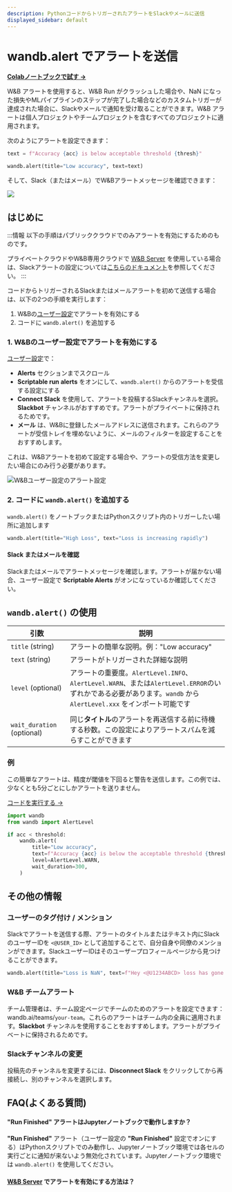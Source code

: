 ```yaml
---
description: PythonコードからトリガーされたアラートをSlackやメールに送信
displayed_sidebar: default
---
```



# wandb.alert でアラートを送信

<head>
  <title>Pythonコードからアラートを送信</title>
</head>

[**Colabノートブックで試す →**](http://wandb.me/alerts-colab)

W&B アラートを使用すると、W&B Run がクラッシュした場合や、NaN になった損失やMLパイプラインのステップが完了した場合などのカスタムトリガーが達成された場合に、Slackやメールで通知を受け取ることができます。W&B アラートは個人プロジェクトやチームプロジェクトを含むすべてのプロジェクトに適用されます。

次のようにアラートを設定できます：

```python
text = f"Accuracy {acc} is below acceptable threshold {thresh}"

wandb.alert(title="Low accuracy", text=text)
```

そして、Slack（またはメール）でW&Bアラートメッセージを確認できます：

![](/images/track/send_alerts_slack.png)

## はじめに

:::情報
以下の手順はパブリッククラウドでのみアラートを有効にするためのものです。

プライベートクラウドやW&B専用クラウドで [W&B Server](../hosting/intro.md) を使用している場合は、Slackアラートの設定については[こちらのドキュメント](../hosting/monitoring-usage/slack-alerts.md)を参照してください。
:::

コードからトリガーされるSlackまたはメールアラートを初めて送信する場合は、以下の2つの手順を実行します：

1. W&Bの[ユーザー設定](https://wandb.ai/settings)でアラートを有効にする
2. コードに `wandb.alert()` を追加する

### 1. W&Bのユーザー設定でアラートを有効にする

[ユーザー設定](https://wandb.ai/settings)で：

* **Alerts** セクションまでスクロール
* **Scriptable run alerts** をオンにして、`wandb.alert()` からのアラートを受信する設定にする
* **Connect Slack** を使用して、アラートを投稿するSlackチャンネルを選択。**Slackbot** チャンネルがおすすめです。アラートがプライベートに保持されるためです。
* **メール** は、W&Bに登録したメールアドレスに送信されます。これらのアラートが受信トレイを埋めないように、メールのフィルターを設定することをおすすめします。

これは、W&Bアラートを初めて設定する場合や、アラートの受信方法を変更したい場合にのみ行う必要があります。

![W&Bユーザー設定のアラート設定](/images/track/demo_connect_slack.png)

### 2. コードに `wandb.alert()` を追加する

`wandb.alert()` をノートブックまたはPythonスクリプト内のトリガーしたい場所に追加します

```python
wandb.alert(title="High Loss", text="Loss is increasing rapidly")
```

#### Slack またはメールを確認

Slackまたはメールでアラートメッセージを確認します。アラートが届かない場合、ユーザー設定で **Scriptable Alerts** がオンになっているか確認してください。

## `wandb.alert()` の使用

| 引数                      | 説明                                                                                                                                                 |
| ------------------------- | ----------------------------------------------------------------------------------------------------------------------------------------------------- |
| `title` (string)          | アラートの簡単な説明。例："Low accuracy"                                                                                                              |
| `text` (string)           | アラートがトリガーされた詳細な説明                                                                                                                     |
| `level` (optional)        | アラートの重要度。`AlertLevel.INFO`、`AlertLevel.WARN`、または`AlertLevel.ERROR`のいずれかである必要があります。`wandb` から `AlertLevel.xxx` をインポート可能です |
|                           |                                                                                                                                                       |
| `wait_duration` (optional)| 同じ**タイトル**のアラートを再送信する前に待機する秒数。この設定によりアラートスパムを減らすことができます                                           |

### 例

この簡単なアラートは、精度が閾値を下回ると警告を送信します。この例では、少なくとも5分ごとにしかアラートを送りません。

[コードを実行する →](http://wandb.me/alerts)

```python
import wandb
from wandb import AlertLevel

if acc < threshold:
    wandb.alert(
        title="Low accuracy",
        text=f"Accuracy {acc} is below the acceptable threshold {threshold}",
        level=AlertLevel.WARN,
        wait_duration=300,
    )
```

## その他の情報

### ユーザーのタグ付け / メンション

Slackでアラートを送信する際、アラートのタイトルまたはテキスト内にSlackのユーザーIDを `<@USER_ID>` として追加することで、自分自身や同僚のメンションができます。SlackユーザーIDはそのユーザープロフィールページから見つけることができます。

```python
wandb.alert(title="Loss is NaN", text=f"Hey <@U1234ABCD> loss has gone to NaN")
```

### W&B チームアラート

チーム管理者は、チーム設定ページでチームのためのアラートを設定できます：wandb.ai/teams/`your-team`。これらのアラートはチーム内の全員に適用されます。**Slackbot** チャンネルを使用することをおすすめします。アラートがプライベートに保持されるためです。

### Slackチャンネルの変更

投稿先のチャンネルを変更するには、**Disconnect Slack** をクリックしてから再接続し、別のチャンネルを選択します。

## FAQ(よくある質問)

#### "Run Finished" アラートはJupyterノートブックで動作しますか？

**"Run Finished"** アラート（ユーザー設定の **"Run Finished"** 設定でオンにする）はPythonスクリプトでのみ動作し、Jupyterノートブック環境では各セルの実行ごとに通知が来ないよう無効化されています。Jupyterノートブック環境では `wandb.alert()` を使用してください。

#### [W&B Server](../hosting/intro.md) でアラートを有効にする方法は？